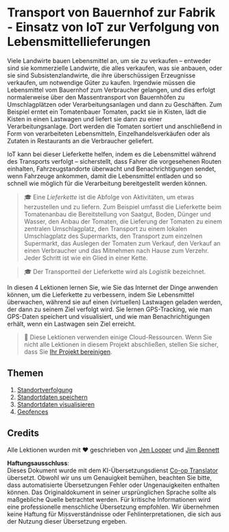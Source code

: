 <!--
CO_OP_TRANSLATOR_METADATA:
{
  "original_hash": "e978534a245b000725ed2a048f943213",
  "translation_date": "2025-08-25T22:52:20+00:00",
  "source_file": "3-transport/README.md",
  "language_code": "de"
}
-->
# Transport von Bauernhof zur Fabrik - Einsatz von IoT zur Verfolgung von Lebensmittellieferungen

Viele Landwirte bauen Lebensmittel an, um sie zu verkaufen – entweder sind sie kommerzielle Landwirte, die alles verkaufen, was sie anbauen, oder sie sind Subsistenzlandwirte, die ihre überschüssigen Erzeugnisse verkaufen, um notwendige Güter zu kaufen. Irgendwie müssen die Lebensmittel vom Bauernhof zum Verbraucher gelangen, und dies erfolgt normalerweise über den Massentransport von Bauernhöfen zu Umschlagplätzen oder Verarbeitungsanlagen und dann zu Geschäften. Zum Beispiel erntet ein Tomatenbauer Tomaten, packt sie in Kisten, lädt die Kisten in einen Lastwagen und liefert sie dann zu einer Verarbeitungsanlage. Dort werden die Tomaten sortiert und anschließend in Form von verarbeiteten Lebensmitteln, Einzelhandelsverkäufen oder als Zutaten in Restaurants an die Verbraucher geliefert.

IoT kann bei dieser Lieferkette helfen, indem es die Lebensmittel während des Transports verfolgt – sicherstellt, dass Fahrer die vorgesehenen Routen einhalten, Fahrzeugstandorte überwacht und Benachrichtigungen sendet, wenn Fahrzeuge ankommen, damit die Lebensmittel entladen und so schnell wie möglich für die Verarbeitung bereitgestellt werden können.

> 🎓 Eine *Lieferkette* ist die Abfolge von Aktivitäten, um etwas herzustellen und zu liefern. Zum Beispiel umfasst die Lieferkette beim Tomatenanbau die Bereitstellung von Saatgut, Boden, Dünger und Wasser, den Anbau der Tomaten, die Lieferung der Tomaten zu einem zentralen Umschlagplatz, den Transport zu einem lokalen Umschlagplatz des Supermarkts, den Transport zum einzelnen Supermarkt, das Auslegen der Tomaten zum Verkauf, den Verkauf an einen Verbraucher und das Mitnehmen nach Hause zum Verzehr. Jeder Schritt ist wie ein Glied in einer Kette.

> 🎓 Der Transportteil der Lieferkette wird als *Logistik* bezeichnet.

In diesen 4 Lektionen lernen Sie, wie Sie das Internet der Dinge anwenden können, um die Lieferkette zu verbessern, indem Sie Lebensmittel überwachen, während sie auf einen (virtuellen) Lastwagen geladen werden, der dann zu seinem Ziel verfolgt wird. Sie lernen GPS-Tracking, wie man GPS-Daten speichert und visualisiert, und wie man Benachrichtigungen erhält, wenn ein Lastwagen sein Ziel erreicht.

> 💁 Diese Lektionen verwenden einige Cloud-Ressourcen. Wenn Sie nicht alle Lektionen in diesem Projekt abschließen, stellen Sie sicher, dass Sie [Ihr Projekt bereinigen](../clean-up.md).

## Themen

1. [Standortverfolgung](lessons/1-location-tracking/README.md)
1. [Standortdaten speichern](lessons/2-store-location-data/README.md)
1. [Standortdaten visualisieren](lessons/3-visualize-location-data/README.md)
1. [Geofences](lessons/4-geofences/README.md)

## Credits

Alle Lektionen wurden mit ♥️ geschrieben von [Jen Looper](https://github.com/jlooper) und [Jim Bennett](https://GitHub.com/JimBobBennett)

**Haftungsausschluss**:  
Dieses Dokument wurde mit dem KI-Übersetzungsdienst [Co-op Translator](https://github.com/Azure/co-op-translator) übersetzt. Obwohl wir uns um Genauigkeit bemühen, beachten Sie bitte, dass automatisierte Übersetzungen Fehler oder Ungenauigkeiten enthalten können. Das Originaldokument in seiner ursprünglichen Sprache sollte als maßgebliche Quelle betrachtet werden. Für kritische Informationen wird eine professionelle menschliche Übersetzung empfohlen. Wir übernehmen keine Haftung für Missverständnisse oder Fehlinterpretationen, die sich aus der Nutzung dieser Übersetzung ergeben.